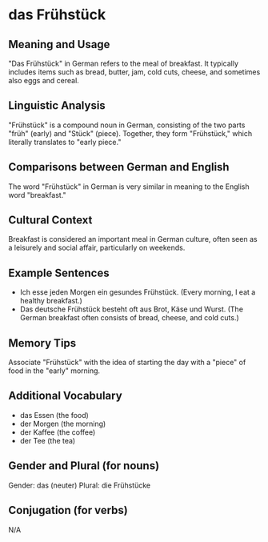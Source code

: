 # das Frühstück
## Meaning and Usage
"Das Frühstück" in German refers to the meal of breakfast. It typically includes items such as bread, butter, jam, cold cuts, cheese, and sometimes also eggs and cereal.

## Linguistic Analysis
"Frühstück" is a compound noun in German, consisting of the two parts "früh" (early) and "Stück" (piece). Together, they form "Frühstück," which literally translates to "early piece."

## Comparisons between German and English
The word "Frühstück" in German is very similar in meaning to the English word "breakfast."

## Cultural Context
Breakfast is considered an important meal in German culture, often seen as a leisurely and social affair, particularly on weekends.

## Example Sentences
- Ich esse jeden Morgen ein gesundes Frühstück. (Every morning, I eat a healthy breakfast.)
- Das deutsche Frühstück besteht oft aus Brot, Käse und Wurst. (The German breakfast often consists of bread, cheese, and cold cuts.)

## Memory Tips
Associate "Frühstück" with the idea of starting the day with a "piece" of food in the "early" morning.

## Additional Vocabulary
- das Essen (the food)
- der Morgen (the morning)
- der Kaffee (the coffee)
- der Tee (the tea)

## Gender and Plural (for nouns)
Gender: das (neuter)
Plural: die Frühstücke

## Conjugation (for verbs)
N/A